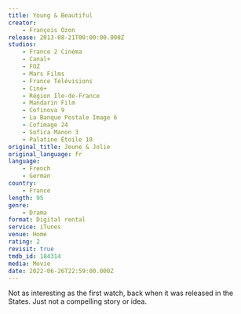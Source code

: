 ```yaml
---
title: Young & Beautiful
creator:
    - François Ozon
release: 2013-08-21T00:00:00.000Z
studios:
    - France 2 Cinéma
    - Canal+
    - FOZ
    - Mars Films
    - France Télévisions
    - Ciné+
    - Région Ile-de-France
    - Mandarin Film
    - Cofinova 9
    - La Banque Postale Image 6
    - Cofimage 24
    - Sofica Manon 3
    - Palatine Étoile 10
original_title: Jeune & Jolie
original_language: fr
language:
    - French
    - German
country:
    - France
length: 95
genre:
    - Drama
format: Digital rental
service: iTunes
venue: Home
rating: 2
revisit: true
tmdb_id: 184314
media: Movie
date: 2022-06-26T22:59:00.000Z
---
```

Not as interesting as the first watch, back when it was released in the States. Just not a compelling story or idea.